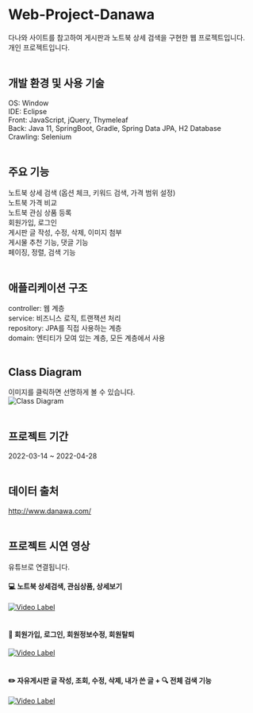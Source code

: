 # Web-Project-Danawa
다나와 사이트를 참고하여 게시판과 노트북 상세 검색을 구현한 웹 프로젝트입니다.  
개인 프로젝트입니다.
</br></br>
  
## 개발 환경 및 사용 기술
OS: Window  
IDE: Eclipse  
Front: JavaScript, jQuery, Thymeleaf  
Back: Java 11, SpringBoot, Gradle, Spring Data JPA, H2 Database  
Crawling: Selenium
</br></br>

## 주요 기능
노트북 상세 검색 (옵션 체크, 키워드 검색, 가격 범위 설정)  
노트북 가격 비교  
노트북 관심 상품 등록  
회원가입, 로그인  
게시판 글 작성, 수정, 삭제, 이미지 첨부  
게시물 추천 기능, 댓글 기능  
페이징, 정렬, 검색 기능
</br></br>

## 애플리케이션 구조
controller: 웹 계층  
service: 비즈니스 로직, 트랜잭션 처리  
repository: JPA를 직접 사용하는 계층  
domain: 엔티티가 모여 있는 계층, 모든 계층에서 사용
</br></br>

## Class Diagram
이미지를 클릭하면 선명하게 볼 수 있습니다.  
![Class Diagram](https://user-images.githubusercontent.com/103295635/165959951-dfc5db07-1647-47b7-9b34-417c2d86300f.jpg)
<br/><br/>

## 프로젝트 기간
2022-03-14 ~ 2022-04-28
</br></br>
   
## 데이터 출처
http://www.danawa.com/
<br/><br/>

## 프로젝트 시연 영상
유튜브로 연결됩니다.
#### 💻 노트북 상세검색, 관심상품, 상세보기
[![Video Label](http://img.youtube.com/vi/bZnr_pLLitg/0.jpg)](https://youtu.be/bZnr_pLLitg)
<br/><br/>
#### 👤 회원가입, 로그인, 회원정보수정, 회원탈퇴
[![Video Label](http://img.youtube.com/vi/mlndTOWwJME/0.jpg)](https://youtu.be/mlndTOWwJME)
<br/><br/>
#### ✏️ 자유게시판 글 작성, 조회, 수정, 삭제, 내가 쓴 글 + 🔍 전체 검색 기능
[![Video Label](http://img.youtube.com/vi/Hxb9mSJKvJk/0.jpg)](https://youtu.be/Hxb9mSJKvJk)
